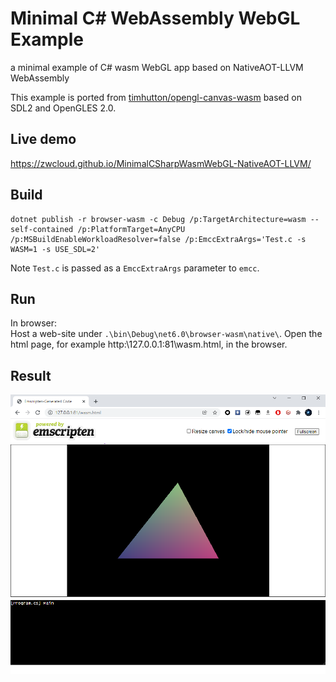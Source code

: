 # Minimal C# WebAssembly WebGL Example
a minimal example of C# wasm WebGL app based on NativeAOT-LLVM WebAssembly

This example is ported from [timhutton/opengl-canvas-wasm](https://github.com/timhutton/opengl-canvas-wasm) based on SDL2 and OpenGLES 2.0.

## Live demo
https://zwcloud.github.io/MinimalCSharpWasmWebGL-NativeAOT-LLVM/

## Build
```
dotnet publish -r browser-wasm -c Debug /p:TargetArchitecture=wasm --self-contained /p:PlatformTarget=AnyCPU /p:MSBuildEnableWorkloadResolver=false /p:EmccExtraArgs='Test.c -s WASM=1 -s USE_SDL=2'
```

Note `Test.c` is passed as a `EmccExtraArgs` parameter to `emcc`.

## Run

In browser:  
Host a web-site under `.\bin\Debug\net6.0\browser-wasm\native\`. Open the html page, for example http:\127.0.0.1:81\wasm.html, in the browser.

## Result

![](/result.png)
